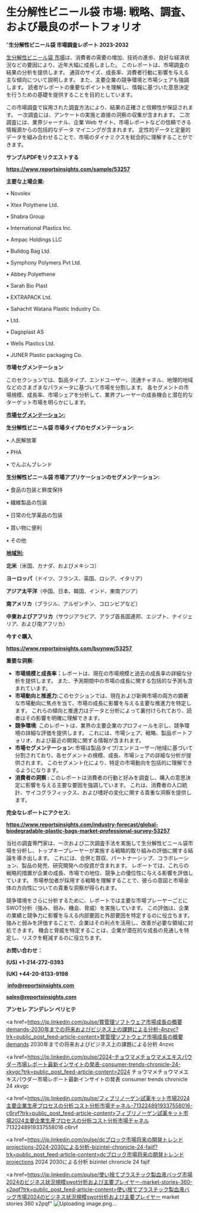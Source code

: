 # 生分解性ビニール袋 市場: 戦略、調査、および最良のポートフォリオ

"<strong>生分解性ビニール袋 市場調査レポート 2023-2032</strong>

<a href=https://www.reportsinsights.com/sample/53257>生分解性ビニール袋 市場</a>は、消費者の需要の増加、技術の進歩、良好な経済状況などの要因により、近年大幅に成長しました。 このレポートは、市場調査の結果の分析を提供します。 通貨のサイズ、成長率、消費者行動に影響を与える主な傾向について説明します。 また、主要企業の競争環境と市場シェアも強調します。 読者がレポートの重要なポイントを理解し、情報に基づいた意思決定を行うための基礎を提供することを目的としています。

この市場調査で採用された調査方法により、結果の正確さと信頼性が保証されます。 一次調査には、アンケートの実施と直接の洞察の収集が含まれます。 二次調査には、業界ジャーナル、企業 Web サイト、市場レポートなどの信頼できる情報源からの包括的なデータ マイニングが含まれます。 定性的データと定量的データを組み合わせることで、市場のダイナミクスを総合的に理解することができます。

<strong><b>サンプルPDFをリクエストする</b></strong>

<a href=https://www.reportsinsights.com/sample/53257><strong><u>https://www.reportsinsights.com/sample/53257</u></strong></a>

<strong>主要な上場企業:</strong>

• Novolex

• Xtex Polythene Ltd.

• Shabra Group

• International Plastics Inc.

• Ampac Holdings LLC

• Bulldog Bag Ltd.

• Symphony Polymers Pvt Ltd.

• Abbey Polyethene

• Sarah Bio Plast

• EXTRAPACK Ltd.

• Sahachit Watana Plastic Industry Co.

• Ltd.

• Dagoplast AS

• Wells Plastics Ltd.

• JUNER Plastic packaging Co.

<strong>市場セグメンテーション</strong>

このセクションでは、製品タイプ、エンドユーザー、流通チャネル、地理的地域などのさまざまなパラメータに基づいて市場を分割します。 各セグメントの市場規模、成長率、市場シェアを分析して、業界プレーヤーの成長機会と潜在的なターゲット市場を明らかにします。

<strong><u>市場セグメンテーション</u></strong><strong><u>:</u></strong>

<strong>生分解性ビニール袋 市場タイプのセグメンテーション:</strong>

• 人民解放軍

• PHA

• でんぷんブレンド

<strong>生分解性ビニール袋 市場アプリケーションのセグメンテーション:</strong>

• 食品の包装と鮮度保持

• 繊維製品の包装

• 日常の化学薬品の包装

• 買い物に便利

• その他

<strong><u>地域別</u></strong><strong><u>:</u></strong>

<strong>北米</strong>（米国、カナダ、およびメキシコ）

<strong>ヨーロッパ</strong>（ドイツ、フランス、英国、ロシア、イタリア）

<strong>アジア太平洋</strong>（中国、日本、韓国、インド、東南アジア）

<strong>南アメリカ</strong>（ブラジル、アルゼンチン、コロンビアなど）

<strong>中東およびアフリカ</strong>（サウジアラビア、アラブ首長国連邦、エジプト、ナイジェリア、および南アフリカ）

<strong>今すぐ購入</strong>

<a href=https://www.reportsinsights.com/buynow/53257><strong><u>https://www.reportsinsights.com/buynow/53257</u></strong></a>

<strong>重要な洞察:</strong>
<ul>
  <li><strong>市場規模と成長率：</strong>レポートは、現在の市場規模と過去の成長率の詳細な分析を提供します。 また、予測期間中の市場の成長に関する包括的な予測も含まれています。</li>
  <li><strong>市場動向と推進力:</strong>このセクションでは、現在および新興市場の両方の顕著な市場動向に焦点を当て、市場の成長に影響を与える主要な推進力を特定します。 これらの傾向と推進力はデータと分析によって裏付けられており、読者はその影響を明確に理解できます。</li>
  <li><strong>競争環境</strong>: このレポートは、業界の主要企業のプロフィールを示し、競争環境の詳細な評価を提供します。 これには、市場シェア、戦略、製品ポートフォリオ、および最近の開発に関する情報が含まれます。</li>
  <li><strong>市場セグメンテーション: </strong>市場は製品タイプ/エンドユーザー/地域に基づいて分割されており、各セグメントの規模、成長、市場シェアの詳細な分析が提供されます。 このセグメント化により、特定の市場動向を包括的に理解できるようになります。</li>
  <li><strong>消費者の洞察 : </strong>このレポートは消費者の行動と好みを調査し、購入の意思決定に影響を与える主要な要因を強調しています。 これは、消費者の人口統計、サイコグラフィックス、および嗜好の変化に関する貴重な洞察を提供します。</li>
</ul>
<strong>完全なレポートにアクセス:</strong>

<a href=https://www.reportsinsights.com/industry-forecast/global-biodegradable-plastic-bags-market-professional-survey-53257><strong><u><b>https://www.reportsinsights.com/industry-forecast/global-biodegradable-plastic-bags-market-professional-survey-53257</b></u></strong></a>

当社の調査専門家は、一次および二次調査手法を実施して生分解性ビニール袋市場を分析し、トップキープレーヤーが実施する戦略的取り組みの評価に関する結論を導き出します。 これには、合併と買収、パートナーシップ、コラボレーション、製品の発売、研究開発への投資が含まれます。 レポートでは、これらの戦略的措置が企業の成長、市場での地位、競争上の優位性に与える影響を評価しています。 市場参加者が採用する戦略を理解することで、彼らの意図と市場全体の方向性についての貴重な洞察が得られます。

競争環境をさらに分析するために、レポートでは主要な市場プレーヤーごとにSWOT分析（強み、弱み、機会、脅威）を実施しています。 この評価は、企業の業績と競争力に影響を与える内部要因と外部要因を特定するのに役立ちます。 強みと弱みを評価することで、企業はその利点を活用し、改善が必要な領域に対処できます。 機会と脅威を特定することは、企業が潜在的な成長の見通しを特定し、リスクを軽減するのに役立ちます。

<strong>お問い合わせ：</strong>

<strong>(US) +1-214-272-0393</strong>

<strong>(UK) +44-20-8133-9198</strong>

<strong> </strong><a href=info@reportsinsights.com><strong><u>info@reportsinsights.com</u></strong></a>

<a href=sales@reportsinsights.com><strong><u>sales@reportsinsights.com</u></strong></a>

<strong>アンセレ アンデレン ベリヒテ</strong>

<a href=https://jp.linkedin.com/pulse/賞管理ソフトウェア市場成長の概要demands-2030年までの将来およびビジネス上の課題による分析-4nzvc?trk=public_post_feed-article-content>賞管理ソフトウェア市場成長の概要demands 2030年までの将来およびビジネス上の課題による分析 4nzvc</a>

<a href=https://jp.linkedin.com/pulse/2024-チョウマメチョウマメエキスパウダー市場レポート最新インサイトの発表-consumer-trends-chronicle-24-xkvgc?trk=public_post_feed-article-content>2024 チョウマメチョウマメエキスパウダー市場レポート最新インサイトの発表 consumer trends chronicle 24 xkvgc</a>

<a href=https://jp.linkedin.com/pulse/フィブリノーゲン試薬キット市場2024主要企業生産プロセスの分析コスト分析市場チャネル-7132248919337558016-c6rvf?trk=public_post_feed-article-content>フィブリノーゲン試薬キット市場2024主要企業生産プロセスの分析コスト分析市場チャネル 7132248919337558016 c6rvf</a>

<a href=https://jp.linkedin.com/pulse/dcブロック市場将来の開発トレンドprojections-2024-2030による分析-bizintel-chronicle-24-fajif?trk=public_post_feed-article-content>dcブロック市場将来の開発トレンドprojections 2024 2030による分析 bizintel chronicle 24 fajif</a>

<a href=https://jp.linkedin.com/pulse/使い捨てプラスチック製血液バッグ市場2024のビジネス状況規模swot分析および主要プレイヤー-market-stories-360-x2pqf?trk=public_post_feed-article-content>使い捨てプラスチック製血液バッグ市場2024のビジネス状況規模swot分析および主要プレイヤー market stories 360 x2pqf</a>"
![Uploading image.png…]()
